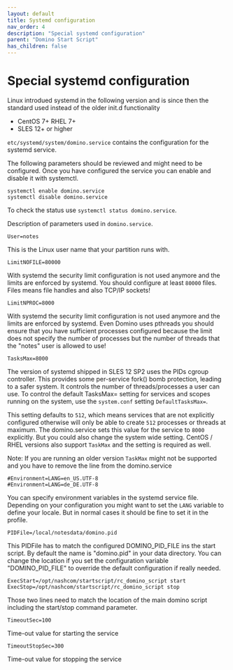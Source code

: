 ```yaml
---
layout: default
title: Systemd configuration
nav_order: 4
description: "Special systemd configuration"
parent: "Domino Start Script"
has_children: false
---
```


# Special systemd configuration

Linux introdued systemd in the following version and is since then the standard used instead of the older init.d functionality

- CentOS 7+ RHEL 7+
- SLES 12+ or higher

`etc/systemd/system/domino.service` contains the configuration for the systemd service.

The following parameters should be reviewed and might need to be configured.
Once you have configured the service you can enable and disable it with systemctl.

```
systemctl enable domino.service
systemctl disable domino.service
```

To check the status use `systemctl status domino.service`.

Description of parameters used in `domino.service`.

```
User=notes
```

This is the Linux user name that your partition runs with.

```
LimitNOFILE=80000
```

With systemd the security limit configuration is not used anymore and the limits
are enforced by systemd. You should configure at least `80000` files.
Files means file handles and also TCP/IP sockets!

```
LimitNPROC=8000
```

With systemd the security limit configuration is not used anymore and the limits
are enforced by systemd. Even Domino uses pthreads you should ensure that you have
sufficient processes configured because the limit does not specify the number of
processes but the number of threads that the "notes" user is allowed to use!

```
TasksMax=8000
```

The version of systemd shipped in SLES 12 SP2 uses the PIDs cgroup controller.
This provides some per-service fork() bomb protection, leading to a safer system.
It controls the number of threads/processes a user can use.
To control the default TasksMax= setting for services and scopes running on the system,
use the `system.conf` setting `DefaultTasksMax=`.

This setting defaults to `512`, which means services that are not explicitly configured otherwise
will only be able to create `512` processes or threads at maximum.
The domino.service sets this value for the service to `8000` explicitly.
But you could also change the system wide setting.
CentOS / RHEL versions also support `TaskMax` and the setting is required as well.

Note: If you are running an older version `TaskMax` might not be supported and you have to remove the line from the domino.service

```
#Environment=LANG=en_US.UTF-8
#Environment=LANG=de_DE.UTF-8
```

You can specify environment variables in the systemd service file.
Depending on your configuration you might want to set the `LANG` variable to define your locale.
But in normal cases it should be fine to set it in the profile.

```
PIDFile=/local/notesdata/domino.pid
```

This PIDFile has to match the configured DOMINO_PID_FILE ins the start script.
By default the name is "domino.pid" in your data directory.
You can change the location if you set the configuration variable "DOMINO_PID_FILE"
to override the default configuration if really needed.

```
ExecStart=/opt/nashcom/startscript/rc_domino_script start
ExecStop=/opt/nashcom/startscript/rc_domino_script stop
```

Those two lines need to match the location of the main domino script including the start/stop command parameter.

`TimeoutSec=100`


Time-out value for starting the service

`TimeoutStopSec=300`

Time-out value for stopping the service
